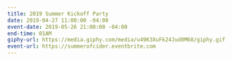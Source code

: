 ```yaml
---
title: 2019 Summer Kickoff Party
date: 2019-04-27 11:00:00 -04:00
event-date: 2019-05-26 21:00:00 -04:00
end-time: 01AM
giphy-url: https://media.giphy.com/media/u49K3XuFk24Jud0M68/giphy.gif
event-url: https://summerofcider.eventbrite.com
---
```


